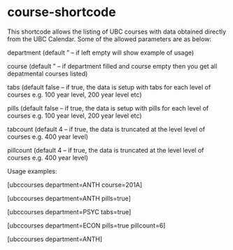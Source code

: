 course-shortcode
================
This shortcode allows the listing of UBC courses with data obtained directly from the UBC Calendar. Some of the allowed parameters are as below:

department (default ” – if left empty will show example of usage)

course (default ” – if department filled and course empty then you get all depatmental courses listed)

tabs (default false – if true, the data is setup with tabs for each level of courses e.g. 100 year level, 200 year level etc)

pills (default false – if true, the data is setup with pills for each level of courses e.g. 100 year level, 200 year level etc)

tabcount (default 4 – if true, the data is truncated  at the level level of courses e.g. 400 year level)

pillcount (default 4 – if true, the data is truncated  at the level level of courses e.g. 400 year level)


Usage examples:

[ubccourses department=ANTH course=201A]

[ubccourses department=ANTH pills=true]

[ubccourses department=PSYC tabs=true]

[ubccourses department=ECON pills=true pillcount=6]

[ubccourses department=ANTH]

